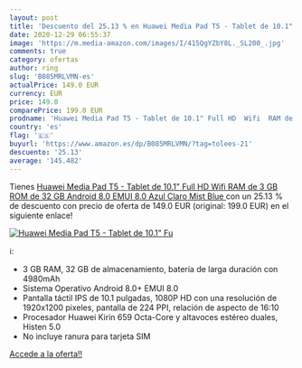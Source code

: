 ```yaml
---
layout: post
title: 'Descuento del 25.13 % en Huawei Media Pad T5 - Tablet de 10.1" Fu'
date: 2020-12-29 06:55:37
image: 'https://m.media-amazon.com/images/I/415QgYZbY8L._SL200_.jpg'
comments: true
category: ofertas
author: ring
slug: 'B085MRLVMN-es'
actualPrice: 149.0 EUR
currency: EUR
price: 149.0
comparePrice: 199.0 EUR
prodname: 'Huawei Media Pad T5 - Tablet de 10.1" Full HD  Wifi  RAM de 3 GB  ROM de 32 GB  Android 8.0  EMUI 8.0   Azul Claro  Mist Blue '
country: 'es'
flag: '🇪🇸'
buyurl: 'https://www.amazon.es/dp/B085MRLVMN/?tag=tolees-21'
descuento: '25.13'
average: '145.482'
---
```


Tienes [Huawei Media Pad T5 - Tablet de 10.1" Full HD  Wifi  RAM de 3 GB  ROM de 32 GB  Android 8.0  EMUI 8.0   Azul Claro  Mist Blue ](https://www.amazon.es/dp/B085MRLVMN/?tag=tolees-21) con un 25.13 % de descuento con precio de oferta de 149.0 EUR (original: 199.0 EUR) en el siguiente enlace!

[![Huawei Media Pad T5 - Tablet de 10.1" Fu](https://m.media-amazon.com/images/I/415QgYZbY8L._SL200_.jpg)](https://www.amazon.es/dp/B085MRLVMN/?tag=tolees-21)

ℹ️:

- 3 GB RAM, 32 GB de almacenamiento, batería de larga duración con 4980mAh
- Sistema Operativo Android 8.0+ EMUI 8.0
- Pantalla táctil IPS de 10.1 pulgadas, 1080P HD con una resolución de 1920x1200 pixeles, pantalla de 224 PPI, relación de aspecto de 16:10
- Procesador Huawei Kirin 659 Octa-Core y altavoces estéreo duales, Histen 5.0
- No incluye ranura para tarjeta SIM

[Accede a la oferta!!](https://www.amazon.es/dp/B085MRLVMN/?tag=tolees-21)

